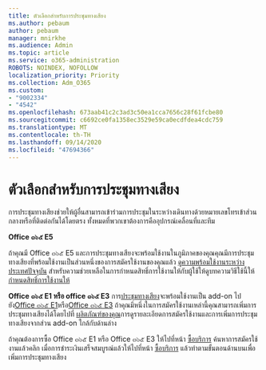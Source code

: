 ```yaml
---
title: ตัวเลือกสำหรับการประชุมทางเสียง
ms.author: pebaum
author: pebaum
manager: mnirkhe
ms.audience: Admin
ms.topic: article
ms.service: o365-administration
ROBOTS: NOINDEX, NOFOLLOW
localization_priority: Priority
ms.collection: Adm_O365
ms.custom:
- "9002334"
- "4542"
ms.openlocfilehash: 673aab41c2c3ad3c50ea1cca7656c28f61fcbe80
ms.sourcegitcommit: c6692ce0fa1358ec3529e59ca0ecdfdea4cdc759
ms.translationtype: MT
ms.contentlocale: th-TH
ms.lasthandoff: 09/14/2020
ms.locfileid: "47694366"
---
```

# <a name="options-for-audio-conferencing"></a>ตัวเลือกสำหรับการประชุมทางเสียง

การประชุมทางเสียงช่วยให้ผู้อื่นสามารถเข้าร่วมการประชุมในระหว่างเดินทางด้วยหมายเลขโทรเข้าส่วนกลางหรือที่ติดต่อกันได้โดยตรง  ทั้งหมดที่พวกเขาต้องการคืออุปกรณ์เคลื่อนที่และทีม

**Office ๓๖๕ E5**

ถ้าคุณมี Office ๓๖๕ E5 และการประชุมทางเสียงจะพร้อมใช้งานในภูมิภาคของคุณคุณมีการประชุมทางเสียงที่พร้อมใช้งานเป็นส่วนหนึ่งของการสมัครใช้งานของคุณแล้ว   [ดูความพร้อมใช้งานระหว่างประเทศปัจจุบัน](https://go.microsoft.com/fwlink/p/?LinkID=839556)  สำหรับความช่วยเหลือในการกำหนดสิทธิ์การใช้งานให้กับผู้ใช้ให้ดูบทความวิธีใช้นี้ให้[กำหนดสิทธิ์การใช้งานให้](https://docs.microsoft.com/microsoft-365/admin/manage/assign-licenses-to-users)

**Office ๓๖๕ E1 หรือ office ๓๖๕ E3** 
 การ[ประชุมทางเสียง](https://products.office.com/microsoft-teams/online-meeting-solutions#customerstoryregion2)จะพร้อมใช้งานเป็น add-on ไปยัง[Office ๓๖๕ E1](https://www.microsoft.com/microsoft-365/business/office-365-enterprise-e1-business-software)หรือ[Office ๓๖๕ E3](https://www.microsoft.com/microsoft-365/business/office-365-enterprise-e3-business-software)  ถ้าคุณมีหนึ่งในการสมัครใช้งานเหล่านี้คุณสามารถเพิ่มการประชุมทางเสียงได้โดยไปที่ [ผลิตภัณฑ์ของคุณ](https://go.microsoft.com/fwlink/p/?linkid=842054)การดูรายละเอียดการสมัครใช้งานและการเพิ่มการประชุมทางเสียงจากส่วน add-on ใกล้กับด้านล่าง

ถ้าคุณต้องการซื้อ Office ๓๖๕ E1 หรือ Office ๓๖๕ E3 ให้ไปที่หน้า [ซื้อบริการ](https://go.microsoft.com/fwlink/p/?linkid=868433) ค้นหาการสมัครใช้งานแล้วคลิก  เมื่อการชำระเงินเสร็จสมบูรณ์แล้วให้ไปที่หน้า [ซื้อบริการ](https://go.microsoft.com/fwlink/p/?linkid=868433) แล้วทำตามขั้นตอนด้านบนเพื่อเพิ่มการประชุมทางเสียง

